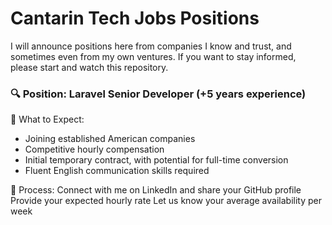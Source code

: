 # Cantarin Tech Jobs Positions
 I will announce positions here from companies I know and trust, and sometimes even from my own ventures. If you want to stay informed, please start and watch this repository.


### 🔍 Position: Laravel Senior Developer (+5 years experience)

🌟 What to Expect:
- Joining established American companies
- Competitive hourly compensation
- Initial temporary contract, with potential for full-time conversion
- Fluent English communication skills required

🔄 Process:
Connect with me on LinkedIn and share your GitHub profile
Provide your expected hourly rate
Let us know your average availability per week

